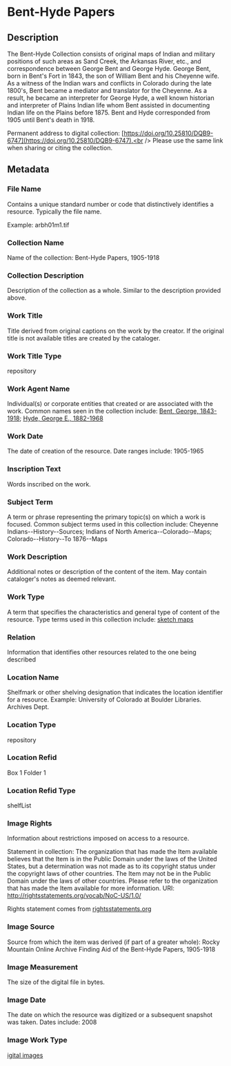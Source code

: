 # Bent-Hyde Papers
## Description
The Bent-Hyde Collection consists of original maps of Indian and military positions of such areas as Sand Creek, the Arkansas River, etc., and correspondence between George Bent and George Hyde. George Bent, born in Bent's Fort in 1843, the son of William Bent and his Cheyenne wife. As a witness of the Indian wars and conflicts in Colorado during the late 1800's, Bent became a mediator and translator for the Cheyenne. As a result, he became an interpreter for George Hyde, a well known historian and interpreter of Plains Indian life whom Bent assisted in documenting Indian life on the Plains before 1875. Bent and Hyde corresponded from 1905 until Bent's death in 1918.

Permanent address to digital collection: [https://doi.org/10.25810/DQB9-6747](https://doi.org/10.25810/DQB9-6747).<br /> 
Please use the same link when sharing or citing the collection.

## Metadata
### File Name
Contains a unique standard number or code that distinctively identifies a resource. Typically the file name. 

Example: arbh01m1.tif

### Collection Name
Name of the collection: Bent-Hyde Papers, 1905-1918

### Collection Description
Description of the collection as a whole. Similar to the description provided above.
### Work Title
Title derived from original captions on the work by the creator. If the original title is not available titles are created by the cataloger.
### Work Title Type
repository
### Work Agent Name
Individual(s) or corporate entities that created or are associated with the work. Common names seen in the collection include: [Bent, George, 1843-1918](http://id.loc.gov/authorities/names/nr95005867); [Hyde, George E., 1882-1968](http://id.loc.gov/authorities/names/n94033850)

### Work Date
The date of creation of the resource. Date ranges include: 1905-1965
### Inscription Text
Words inscribed on the work.
### Subject Term
A term or phrase representing the primary topic(s) on which a work is focused. Common subject terms used in this collection include: Cheyenne Indians--History--Sources; Indians of North America--Colorado--Maps; Colorado--History--To 1876--Maps
### Work Description
Additional notes or description of the content of the item. May contain cataloger's notes as deemed relevant.

### Work Type
A term that specifies the characteristics and general type of content of the resource. Type terms used in this collection include: [sketch maps](http://vocab.getty.edu/page/aat/300028413)

### Relation
Information that identifies other resources related to the one being described

### Location Name
Shelfmark or other shelving designation that indicates the location identifier for a resource. Example: University of Colorado at Boulder Libraries. Archives Dept.
### Location Type
repository
### Location Refid
Box 1 Folder 1
### Location Refid Type
shelfList
### Image Rights
Information about restrictions imposed on access to a resource.

Statement in collection: The organization that has made the Item available believes that the Item is in the Public Domain under the laws of the United States, but a determination was not made as to its copyright status under the copyright laws of other countries. The Item may not be in the Public Domain under the laws of other countries. Please refer to the organization that has made the Item available for more information. URI: http://rightsstatements.org/vocab/NoC-US/1.0/

Rights statement comes from [rightsstatements.org](https://rightsstatements.org/page/1.0/?language=en)
### Image Source
Source from which the item was derived (if part of a greater whole): Rocky Mountain Online Archive Finding Aid of the Bent-Hyde Papers, 1905-1918
### Image Measurement
The size of the digital file in bytes.
### Image Date
The date on which the resource was digitized or a subsequent snapshot was taken. Dates include: 2008
### Image Work Type
[igital images](http://vocab.getty.edu/page/aat/300215302)


